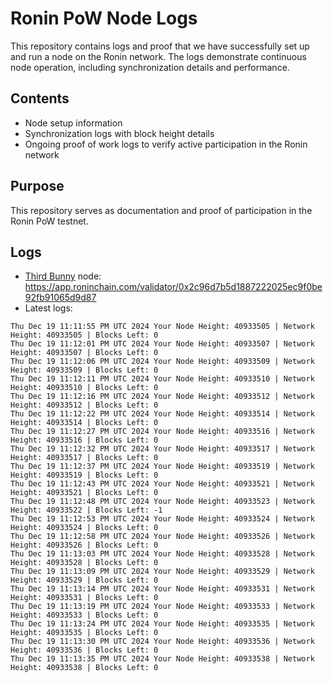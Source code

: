 # Ronin PoW Node Logs

This repository contains logs and proof that we have successfully set up and run a node on the Ronin network. The logs demonstrate continuous node operation, including synchronization details and performance.

## Contents

- Node setup information
- Synchronization logs with block height details
- Ongoing proof of work logs to verify active participation in the Ronin network

## Purpose

This repository serves as documentation and proof of participation in the Ronin PoW testnet.

## Logs

- [Third Bunny](https://thirdbunny.xyz/) node: https://app.roninchain.com/validator/0x2c96d7b5d1887222025ec9f0be92fb91065d9d87
- Latest logs:
```
Thu Dec 19 11:11:55 PM UTC 2024 Your Node Height: 40933505 | Network Height: 40933505 | Blocks Left: 0
Thu Dec 19 11:12:01 PM UTC 2024 Your Node Height: 40933507 | Network Height: 40933507 | Blocks Left: 0
Thu Dec 19 11:12:06 PM UTC 2024 Your Node Height: 40933509 | Network Height: 40933509 | Blocks Left: 0
Thu Dec 19 11:12:11 PM UTC 2024 Your Node Height: 40933510 | Network Height: 40933510 | Blocks Left: 0
Thu Dec 19 11:12:16 PM UTC 2024 Your Node Height: 40933512 | Network Height: 40933512 | Blocks Left: 0
Thu Dec 19 11:12:22 PM UTC 2024 Your Node Height: 40933514 | Network Height: 40933514 | Blocks Left: 0
Thu Dec 19 11:12:27 PM UTC 2024 Your Node Height: 40933516 | Network Height: 40933516 | Blocks Left: 0
Thu Dec 19 11:12:32 PM UTC 2024 Your Node Height: 40933517 | Network Height: 40933517 | Blocks Left: 0
Thu Dec 19 11:12:37 PM UTC 2024 Your Node Height: 40933519 | Network Height: 40933519 | Blocks Left: 0
Thu Dec 19 11:12:43 PM UTC 2024 Your Node Height: 40933521 | Network Height: 40933521 | Blocks Left: 0
Thu Dec 19 11:12:48 PM UTC 2024 Your Node Height: 40933523 | Network Height: 40933522 | Blocks Left: -1
Thu Dec 19 11:12:53 PM UTC 2024 Your Node Height: 40933524 | Network Height: 40933524 | Blocks Left: 0
Thu Dec 19 11:12:58 PM UTC 2024 Your Node Height: 40933526 | Network Height: 40933526 | Blocks Left: 0
Thu Dec 19 11:13:03 PM UTC 2024 Your Node Height: 40933528 | Network Height: 40933528 | Blocks Left: 0
Thu Dec 19 11:13:09 PM UTC 2024 Your Node Height: 40933529 | Network Height: 40933529 | Blocks Left: 0
Thu Dec 19 11:13:14 PM UTC 2024 Your Node Height: 40933531 | Network Height: 40933531 | Blocks Left: 0
Thu Dec 19 11:13:19 PM UTC 2024 Your Node Height: 40933533 | Network Height: 40933533 | Blocks Left: 0
Thu Dec 19 11:13:24 PM UTC 2024 Your Node Height: 40933535 | Network Height: 40933535 | Blocks Left: 0
Thu Dec 19 11:13:30 PM UTC 2024 Your Node Height: 40933536 | Network Height: 40933536 | Blocks Left: 0
Thu Dec 19 11:13:35 PM UTC 2024 Your Node Height: 40933538 | Network Height: 40933538 | Blocks Left: 0
```
